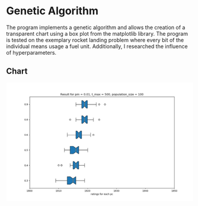 # Genetic Algorithm

The program implements a genetic algorithm and allows the creation of a transparent chart using a box plot from the matplotlib library. The program is tested on the exemplary rocket landing problem where every bit of the individual means usage a fuel unit. Additionally, I researched the influence of hyperparameters.

## Chart

![](https://github.com/lukassw1/Different-AI-algorithms/blob/main/genetic_algorithm/box_plot.png)
